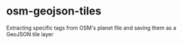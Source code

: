 # osm-geojson-tiles
Extracting specific tags from OSM's planet file and saving them as a GeoJSON tile layer
